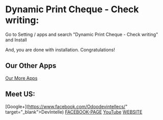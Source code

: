Dynamic Print Cheque - Check writing:
=========================================================

Go to Setting / apps and search "Dynamic Print Cheque - Check writing" and Install

And, you are done with installation. Congratulations!


Our Other Apps
----------------

[Our More Apps](https://apps.odoo.com/apps/modules/browse?search=devintelle)


Meet US:
---------

[Google+](https://www.facebook.com/Odoodevintellecs/" target="_blank">DevIntelle)
[FACEBOOK-PAGE](https://plus.google.com/u/0/106859683363969286567)
[YouTube](https://www.youtube.com/channel/UCrmu-T0c8rhMXGuB44bH7gA)
[WEBSITE](https://www.devintellecs.com/)
